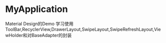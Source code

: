 # MyApplication
Material Design的Demo
学习使用ToolBar,RecyclerView,DrawerLayout,SwipeLayout,SwipeRefreshLayout,ViewHolder和对BaseAdapter的封装

